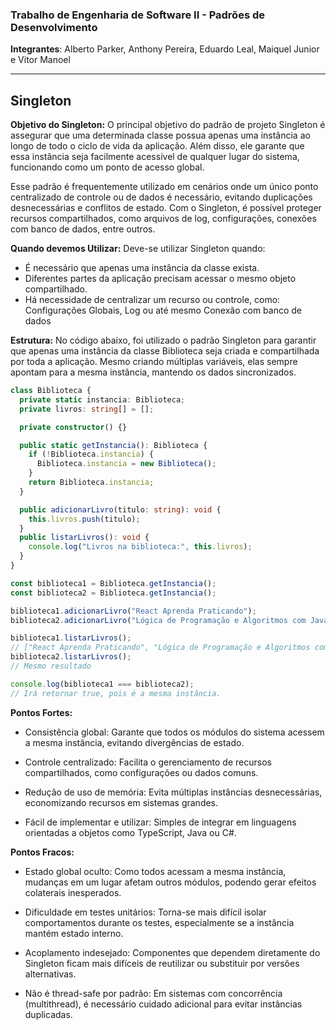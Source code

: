 ### Trabalho de Engenharia de Software II - Padrões de Desenvolvimento
**Integrantes**: Alberto Parker, Anthony Pereira, Eduardo Leal, Maiquel Junior e Vitor Manoel

------------

## Singleton
**Objetivo do Singleton:**
O principal objetivo do padrão de projeto Singleton é assegurar que uma determinada classe possua apenas uma instância ao longo de todo o ciclo de vida da aplicação. Além disso, ele garante que essa instância seja facilmente acessível de qualquer lugar do sistema, funcionando como um ponto de acesso global.

Esse padrão é frequentemente utilizado em cenários onde um único ponto centralizado de controle ou de dados é necessário, evitando duplicações desnecessárias e conflitos de estado. Com o Singleton, é possível proteger recursos compartilhados, como arquivos de log, configurações, conexões com banco de dados, entre outros.

**Quando devemos Utilizar:**
Deve-se utilizar Singleton quando:

- É necessário que apenas uma instância da classe exista.
- Diferentes partes da aplicação precisam acessar o mesmo objeto compartilhado.
- Há necessidade de centralizar um recurso ou controle, como: Configurações Globais,  Log ou até mesmo Conexão com banco de dados

**Estrutura:**
No código abaixo, foi utilizado o padrão Singleton para garantir que apenas uma instância da classe Biblioteca seja criada e compartilhada por toda a aplicação.
Mesmo criando múltiplas variáveis, elas sempre apontam para a mesma instância, mantendo os dados sincronizados.
```typescript
class Biblioteca {
  private static instancia: Biblioteca;
  private livros: string[] = [];

  private constructor() {}

  public static getInstancia(): Biblioteca {
    if (!Biblioteca.instancia) {
      Biblioteca.instancia = new Biblioteca();
    }
    return Biblioteca.instancia;
  }

  public adicionarLivro(titulo: string): void {
    this.livros.push(titulo);
  }
  public listarLivros(): void {
    console.log("Livros na biblioteca:", this.livros);
  }
}

const biblioteca1 = Biblioteca.getInstancia();
const biblioteca2 = Biblioteca.getInstancia();

biblioteca1.adicionarLivro("React Aprenda Praticando");
biblioteca2.adicionarLivro("Lógica de Programação e Algoritmos com JavaScript");

biblioteca1.listarLivros();
// ["React Aprenda Praticando", "Lógica de Programação e Algoritmos com JavaScript"]
biblioteca2.listarLivros();
// Mesmo resultado

console.log(biblioteca1 === biblioteca2);
// Irá retornar true, pois é a mesma instância.
```

**Pontos Fortes:**
- Consistência global: Garante que todos os módulos do sistema acessem a mesma instância, evitando divergências de estado.

- Controle centralizado: Facilita o gerenciamento de recursos compartilhados, como configurações ou dados comuns.

- Redução de uso de memória: Evita múltiplas instâncias desnecessárias, economizando recursos em sistemas grandes.

- Fácil de implementar e utilizar: Simples de integrar em linguagens orientadas a objetos como TypeScript, Java ou C#.

**Pontos Fracos:**
- Estado global oculto: Como todos acessam a mesma instância, mudanças em um lugar afetam outros módulos, podendo gerar efeitos colaterais inesperados.

- Dificuldade em testes unitários: Torna-se mais difícil isolar comportamentos durante os testes, especialmente se a instância mantém estado interno.

- Acoplamento indesejado: Componentes que dependem diretamente do Singleton ficam mais difíceis de reutilizar ou substituir por versões alternativas.

- Não é thread-safe por padrão: Em sistemas com concorrência (multithread), é necessário cuidado adicional para evitar instâncias duplicadas.